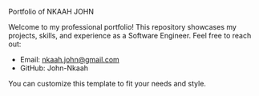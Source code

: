 Portfolio of NKAAH JOHN

Welcome to my professional portfolio! This repository showcases my projects, skills, and experience as a Software Engineer.
Feel free to reach out:

- Email: nkaah.john@gmail.com
- GitHub: John-Nkaah

You can customize this template to fit your needs and style.
